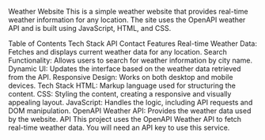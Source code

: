 Weather Website
This is a simple weather website that provides real-time weather information for any location. The site uses the OpenAPI weather API and is built using JavaScript, HTML, and CSS.

Table of Contents
Tech Stack
API
Contact
Features
Real-time Weather Data: Fetches and displays current weather data for any location.
Search Functionality: Allows users to search for weather information by city name.
Dynamic UI: Updates the interface based on the weather data retrieved from the API.
Responsive Design: Works on both desktop and mobile devices.
Tech Stack
HTML: Markup language used for structuring the content.
CSS: Styling the content, creating a responsive and visually appealing layout.
JavaScript: Handles the logic, including API requests and DOM manipulation.
OpenAPI Weather API: Provides the weather data used by the website.
API
This project uses the OpenAPI Weather API to fetch real-time weather data. You will need an API key to use this service.
